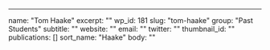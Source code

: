 ---
  name: "Tom Haake"
  excerpt: ""
  wp_id: 181
  slug: "tom-haake"
  group: "Past Students"
  subtitle: ""
  website: ""
  email: ""
  twitter: ""
  thumbnail_id: ""
  publications: []
  sort_name: "Haake"
  body: ""
